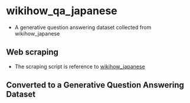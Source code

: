 # wikihow_qa_japanese
- A generative question answering dataset collected from wikihow_japanese

## Web scraping
- The scraping script is reference to [wikihow_japanese](https://github.com/Katsumata420/wikihow_japanese)

## Converted to a Generative Question Answering Dataset
